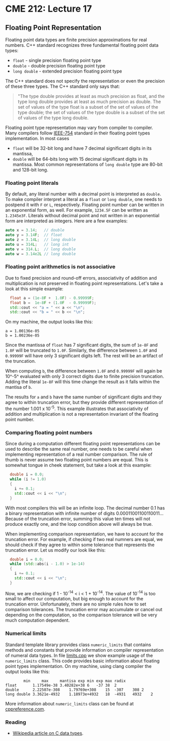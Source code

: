 # CME 212: Lecture 17

## Floating Point Representation ##

Floating point data types are finite precision approximations
for real numbers. C++ standard recognizes three fundamental floating
point data types:
* `float` - single precision floating point type
* `double` - double precision floating point type
* `long double` - extended precision floating point type

The C++ standard does not specify the representation or even
the precision of these three types. The C++ standard only says that:
> "The type double provides at least as much precision as float, and the 
> type long double provides at least as much precision as double. The set
> of values of the type float is a subset of the set of values of the type
> double; the set of values of the type double is a subset of the set of
> values of the type long double.

Floating point type representation may vary from compiler to compiler.
Many compilers follow [IEEE-754](http://grouper.ieee.org/groups/754/index.html)
standard in their floating point types implementation. In most cases
* `float` will be 32-bit long and have 7 decimal significant digits in its mantissa,
* `double` will be 64-bits long with 15 decimal significant digits in its mantissa.
Most common representations of `long double` type are 80-bit and 128-bit long.

### Floating point literals ###

By default, any literal number with a decimal point is interpreted as `double`.
To make compiler interpret a literal as a `float` or `long double`, one needs to
postpend it with `F` or `L`, respectively. Floating point number can be written
in an exponential form, as well. For example, `1234.5F` can be written as
`1.2345e3F`. Literals without decimal point and not written in an exponential
form are interpreted as integers. Here are a few examples:
```c++
auto x = 3.14;   // double
auto y = 3.14F;  // float
auto z = 3.14L;  // long double
auto u = 314L;   // long int
auto v = 314.L;  // long double
auto w = 3.14e2L // long double
```

### Floating point arithmetics is not associative ###

Due to fixed precision and round-off errors, associativity of 
addition and multiplication is not preserved in floating point
representations. Let's take a look at this simple example:
```c++
  float a = (1e-8F +  1.0F) - 0.99999F;
  float b =  1e-8F + (1.0F  - 0.99999F);
  std::cout << "a = " << a << "\n";
  std::cout << "b = " << b << "\n";
```  
On my machine, the output looks like this:
```
a = 1.00136e-05
b = 1.00236e-05
```
Since the mantissa of `float` has 7 significant digits, the sum of `1e-8F` and
`1.0F` will be truncated to `1.0F`. Similarly, the difference between
`1.0F` and `0.99999F` will have only 3 significant digits left. The rest will
be an artifact of the truncation.

When computing `b`, the difference between `1.0F` and `0.99999F` will again be
10^-5^ evaluated with only 3 correct digits due to finite precision truncation.
Adding the literal `1e-8F` will this time change the result as it falls within
the mantisa of `b`.

The results for `a` and `b` have the same number of significant digits and
they agree to within truncation error, but they provide different
representation of the number 1.001 x 10<sup>-5</sup>. This example illustrates that
associativity of addition and multiplication is not a representation invariant
of the floating point number.

### Comparing floating point numbers ###

Since during a computation different floating point representations can be used
to describe the same real number, one needs to be careful when implementing
representation of a real number comparison. The rule of thumb is never assume two
floating point numbers are equal. This is somewhat tongue in cheek statement,
but take a look at this example:
```c++
  double i = 0.0;
  while (i != 1.0)
  {
    i += 0.1;
    std::cout << i << "\n";
  }
```
With most compilers this will be an infinite loop. The decimal number 0.1
has a binary representation with infinite number of digits 0.00011001100110011...
Because of the truncation error, summing this value ten times will not produce
exactly one, and the loop condition above will always be true.

When implementing comparison representation, we have to account for the truncation
error. For example, if checking if two real numners are equal, we should check
if they agree to within some tolerance that represents the truncation error.
Let us modify our look like this:
```c++
  double i = 0.0;
  while (std::abs(i - 1.0) > 1e-14)
  {
    i += 0.1;
    std::cout << i << "\n";
  }
```
Now, we are checking if 1 - 10<sup>-14</sup> < i < 1 + 10<sup>-14</sup>. The value of
10<sup>-14</sup> is too small to affect our computation, but big enough to
account for the truncation error. Unfortunately, there are no simple
rules how to set comparison tolerances. The truncation error may accumulate
or cancel out depending on the computation, so the comparison tolerance will
be very much computation dependent. 


### Numerical limits ###

Standard template library provides class `numeric_limits` that contains
methods and constants that provide information on compiler representation
of numeral data types. 
In file [limits.cpp](src/limits.cpp) we show example usage of the
`numeric_limits` class. This code provides basic information about
floating point types implementation. On my machine, using clang compiler
the output looks like this:
```
		min		max		mantisa	exp min	exp max	radix
float		1.17549e-38	3.40282e+38	6	-37	38	2
double		2.22507e-308	1.79769e+308	15	-307	308	2
long double	3.3621e-4932	1.18973e+4932	18	-4931	4932	2
```
More information about `numeric_limits` class can be found at
[cppreference.com](http://en.cppreference.com/w/cpp/types/numeric_limits).


### Reading ###


* [Wikipedia article on C data types](https://en.wikipedia.org/wiki/C_data_types).
